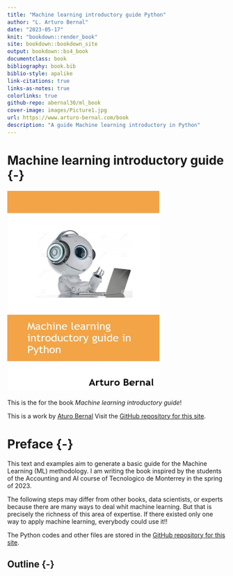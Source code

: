 ```yaml
--- 
title: "Machine learning introductory guide Python"
author: "L. Arturo Bernal"
date: "2023-05-17"
knit: "bookdown::render_book"
site: bookdown::bookdown_site
output: bookdown::bs4_book
documentclass: book
bibliography: book.bib
biblio-style: apalike
link-citations: true
links-as-notes: true
colorlinks: true
github-repo: abernal30/ml_book 
cover-image: images/Picture1.jpg
url: https://www.arturo-bernal.com/book
description: "A guide Machine learning introductory in Python"
---
```







# Machine learning introductory guide {-}

<a href=""><img src="images/Picture1.jpg" width="350" height="460" alt="Buy from Amazon" class="cover" /></a>

This is the for the book *Machine learning introductory guide*! 

This is a work by [Aturo Bernal](https://www.arturo-bernal.com/index.html) 
Visit the [GitHub repository for this site](https://github.com/abernal30/ml_book). 

<script>
  (function(i,s,o,g,r,a,m){i['GoogleAnalyticsObject']=r;i[r]=i[r]||function(){
  (i[r].q=i[r].q||[]).push(arguments)},i[r].l=1*new Date();a=s.createElement(o),
  m=s.getElementsByTagName(o)[0];a.async=1;a.src=g;m.parentNode.insertBefore(a,m)
  })(window,document,'script','https://www.google-analytics.com/analytics.js','ga');

  ga('create', 'UA-68765210-2', 'auto');
  ga('send', 'pageview');

</script>


# Preface {-}

This text and examples aim to generate a basic guide for the Machine Learning (ML) methodology. I am writing the book inspired by the students of the Accounting and AI course of Tecnologico de Monterrey in the spring of 2023.

The following steps may differ from other books, data scientists, or experts because there are many ways to deal whit machine learning. But that is precisely the richness of this area of expertise. If there existed only one way to apply machine learning, everybody could use it!!


The Python codes and other files are stored in the [GitHub repository for this site](https://github.com/abernal30/ML_python). 

## Outline {-}

